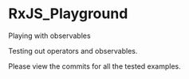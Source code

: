 # RxJS_Playground
Playing with observables

Testing out operators and observables.

Please view the commits for all the tested examples.
